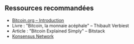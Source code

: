 ## Ressources recommandées

- [Bitcoin.org – Introduction](https://bitcoin.org)
- Livre : "Bitcoin, la monnaie acéphale" – Thibault Verbiest
- Article : "Bitcoin Explained Simply" – Bitstack
- [Konsensus Network](https://konsensus.network/)
